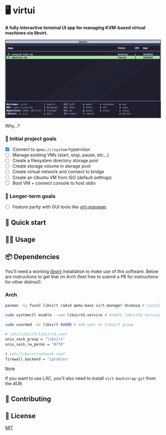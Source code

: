 # 🖥️ virtui

**A fully interactive terminal UI app for managing KVM-based virtual machines via libvirt.**

![screenshot of guests view](screenshot.png)

Why...?

### 🎯 Initial project goals

- [x] Connect to `qemu:///system` hypervisor
- [ ] Manage existing VMs (start, stop, pause, etc...)
- [ ] Create a filesystem directory storage pool
- [ ] Create storage volume in storage pool
- [ ] Create virtual network and connect to bridge
- [ ] Create an Ubuntu VM from ISO (default settings)
- [ ] Boot VM + connect console to host stdio

### 👑 Longer-term goals

- [ ] Feature parity with GUI tools like <a href="https://virt-manager.org/" target="_blank">virt-manager</a>


## 🚀 Quick start


## 👩‍💻 Usage


## 📦️ Dependencies

You'll need a working [libvirt](https://libvirt.org/) installation to make use of this software. Below are instructions to get that on Arch (feel free to submit a PR for instructions for other distros!).

### Arch

```sh
pacman -Sy fuse3 libvirt radvd qemu-base virt-manager dnsmasq # install dependencies
```

```sh
sudo systemctl enable --now libvirtd.service # enable libvirtd service
```

```sh
sudo usermod -aG libvirt $USER # add user to libvirt group
```

```sh
# /etc/libvirt/libvirtd.conf
unix_sock_group = "libvirt"
unix_sock_rw_perms = "0770"
```

```sh
# /etc/libvirt/network.conf
firewall_backend = "iptables"
```
> [!NOTE]  
> If you want to use LXC, you'll also need to install `virt-bootstrap-git` from the AUR.



## 🤝 Contributing


## 📃 License

[MIT](https://github.com/nixpig/virtui?tab=MIT-1-ov-file)
